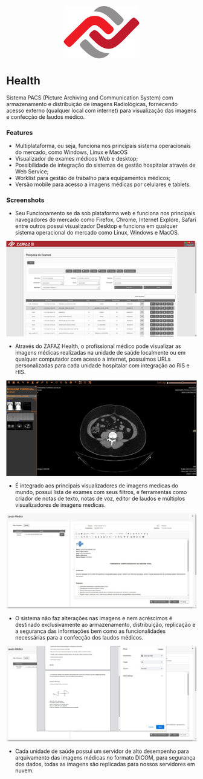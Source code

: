 [<p align="center"><img src="images/logo_zafaz.png" width="200"/></p>](images/logo_zafaz.png)

# Health

Sistema PACS (Picture Archiving and Communication System) com armazenamento e distribuição de imagens Radiológicas, fornecendo acesso externo (qualquer local com internet) para visualização das imagens e confecção de laudos médico.


### Features

- Multiplataforma, ou seja, funciona nos principais sistema operacionais do mercado, como Windows, Linux e MacOS
- Visualizador de exames médicos Web e desktop;
- Possibilidade de integração do sistemas de gestão hospitalar através de Web Service;
- Worklist para gestão de trabalho para equipamentos médicos;
- Versão mobile para acesso a imagens médicas por celulares e tablets.

### Screenshots

- Seu Funcionamento se da sob plataforma web e funciona nos principais navegadores do mercado como Firefox, Chrome, Internet Explore, Safari entre outros possui visualizador Desktop e funciona em qualquer sistema operacional do mercado como Linux, Windows e MacOS.

[<p align="center"><img src="images/studies.png" width="600"/></p>](images/studies.png)

- Através do ZAFAZ Health, o profissional médico pode visualizar as imagens médicas realizadas na unidade de saúde localmente ou em qualquer computador com acesso a internet, possuímos URLs personalizadas para cada unidade hospitalar com integração ao RIS e HIS.

[<p align="center"><img src="images/view.png" width="600"/></p>](images/view.png)

- É integrado aos principais visualizadores de imagens medicas do mundo, possui lista de exames com seus filtros, e ferramentas como criador de notas de texto, notas de voz, editor de laudos e múltiplos visualizadores de imagens medicas.

[<p align="center"><img src="images/report.png" width="600"/></p>](images/report.png)

- O sistema não faz alterações nas imagens e nem acréscimos é destinado exclusivamente ao armazenamento, distribuição, replicação e a segurança das informações bem como as funcionalidades necessárias para a confecção dos laudos médicos.

[<p align="center"><img src="images/print.png" width="600"/></p>](images/print.png)

- Cada unidade de saúde possui um servidor de alto desempenho para arquivamento das imagens médicas no formato DICOM, para segurança dos dados, todas as imagens são replicadas para nossos servidores em nuvem.
